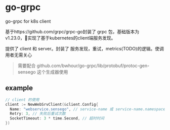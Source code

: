 # go-grpc
go-grpc for k8s client

基于https://github.com/grpc/grpc-go封装了 grpc 包，基础版本为v1.23.0，实现了基于kubernetes的client端服务发现。


提供了 client 和 server。封装了 服务发现，重试，metrics(TODO)的逻辑。使调用者无需关心

> 需要配合 github.com/bwhour/go-grpc/lib/protobuf/protoc-gen-sensego 这个生成器使用


## example

```go
// client 的使用
client := NewWebSrvClient(&client.Config{
  Name: "webservice.sensego", // service-name 或 service-name.namespace
  Retry: 3, // 失败后重试次数
  SocketTimeout: 3 * time.Second, // 超时时间
})

```
